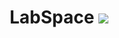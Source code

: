 <h1 align="center">LabSpace <img src="https://img.icons8.com/external-vitaliy-gorbachev-lineal-color-vitaly-gorbachev/60/000000/external-flag-space-vitaliy-gorbachev-lineal-color-vitaly-gorbachev.png"/></h1>
